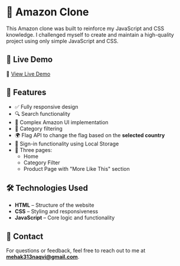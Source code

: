 # 🛒 Amazon Clone  

This Amazon clone was built to reinforce my JavaScript and CSS knowledge. I challenged myself to create and maintain a high-quality project using only simple JavaScript and CSS.  

## 🚀 Live Demo  
🔗 [View Live Demo](https://kaniz-naqvi.github.io/Amazon)  

## 📌 Features  
- ✅ Fully responsive design  
- 🔍 Search functionality  
- 🛒 Complex Amazon UI implementation  
- 📂 Category filtering  
- 🌍 Flag API to change the flag based on the **selected country**  
- 🔐 Sign-in functionality using Local Storage  
- 📄 Three pages:  
  - Home  
  - Category Filter  
  - Product Page with "More Like This" section  

## 🛠️ Technologies Used  
- **HTML** – Structure of the website  
- **CSS** – Styling and responsiveness  
- **JavaScript** – Core logic and functionality  

## 📩 Contact  
For questions or feedback, feel free to reach out to me at **mehak313naqvi@gmail.com**.  
